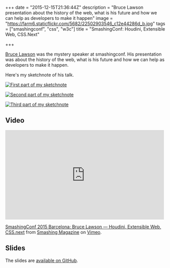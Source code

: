 +++
date = "2015-12-15T21:36:44Z"
description = "Bruce Lawson presentation about the history of the web, what is his future and how we can help as developers to make it happen"
image = "https://farm6.staticflickr.com/5682/22502903546_c12e44286d_b.jpg"
tags = ["smashingconf", "css", "w3c"]
title = "SmashingConf: Houdini, Extensible Web, CSS.Next"

+++

[Bruce Lawson](https://twitter.com/brucel) was the mystery speaker at smashingconf. His presentation was about the history of the web, what is his future and how we can help as developers to make it happen.

Here's my sketchnote of his talk.

[![First part of my sketchnote](https://farm1.staticflickr.com/610/23328486029_15d0afff9e_b.jpg)](https://www.flickr.com/photos/alienlebarge/23328486029)

[![Second part of my sketchnote](https://farm1.staticflickr.com/582/23696386745_48d2329bb1_b.jpg)](https://www.flickr.com/photos/alienlebarge/23696386745)

[![Third part of my sketchnote](https://farm6.staticflickr.com/5648/23587874062_1a097e3f30_b.jpg)](https://www.flickr.com/photos/alienlebarge/23587874062/)

## Video

<iframe src="https://player.vimeo.com/video/145055820?title=0&byline=0&portrait=0" width="500" height="281" frameborder="0" webkitallowfullscreen mozallowfullscreen allowfullscreen></iframe> <p><a href="https://vimeo.com/145055820">SmashingConf 2015 Barcelona: Bruce Lawson &mdash; Houdini, Extensible Web, CSS.next</a> from <a href="https://vimeo.com/smashingmagazine">Smashing Magazine</a> on <a href="https://vimeo.com">Vimeo</a>.</p>

## Slides

The slides are [available on GitHub](http://brucelawson.github.io/talks/2015/houdini/).
